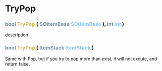 # TryPop

###  <font color=#7293A0>bool</font> <font color=#CCC066>TryPop</font> (  <font color=#7293A0>SOItemBase</font> <font color=#8CCCFF>SOItemBase</font> ),  <font color=#7293A0>int</font> <font color=#8CCCFF>int</font> )
description
###  <font color=#7293A0>bool</font> <font color=#CCC066>TryPop</font> (  <font color=#7293A0>ItemStack</font> <font color=#8CCCFF>ItemStack</font> )
Same with Pop, but if you try to pop more than exist,
it will not excute, and return false.
